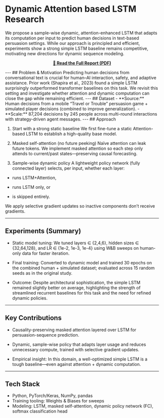 # Dynamic Attention based LSTM Research
We propose a sample-wise dynamic, attention-enhanced LSTM that adapts its computation per input to predict human decisions in text-based persuasion settings. While our approach is principled and efficient, experiments show a strong simple LSTM baseline remains competitive, motivating new directions for dynamic sequence modeling. 

<p align="center">
  <a href="LSTM_Research.pdf"><b>📄 Read the Full Report (PDF)</b></a>
</p>
---
## Problem & Motivation
Predicting human decisions from conversational text is crucial for human–AI interaction, safety, and adaptive assistance. Prior work (Shapira et al., 2023) found a simple LSTM surprisingly outperformed transformer baselines on this task. We revisit this setting and investigate whether attention and dynamic computation can close the gap while remaining efficient.
---
## Dataset
- **Source:** Human decisions from a mobile “Travel or Trouble” persuasion game + simulated player decisions (combined to improve generalization).
- **Scale:** 87,204 decisions by 245 people across multi-round interactions with strategy-driven agent messages.
---
## Approach

1) Start with a strong static baseline
We first fine-tune a static Attention-based LSTM to establish a high-quality base model. 


2) Masked self-attention (no future peeking)
Naïve attention can leak future tokens. We implement masked attention so each step only attends to current/past states—preserving causal forecasting. 

3) Sample-wise dynamic policy
A lightweight policy network (fully connected layer) selects, per input, whether each layer:

- runs LSTM+Attention,

- runs LSTM only, or

- is skipped entirely.

We apply selective gradient updates so inactive components don’t receive gradients.


---
## Experiments (Summary)
- Static model tuning: We tuned layers ∈ {2,4,6}, hidden sizes ∈ {32,64,128}, and LR ∈ {1e-2, 1e-3, 1e-4} using W&B sweeps on human-only data for faster iteration. 

- Final training: Converted to dynamic model and trained 30 epochs on the combined human + simulated dataset; evaluated across 15 random seeds as in the original study. 

- Outcome: Despite architectural sophistication, the simple LSTM remained slightly better on average, highlighting the strength of streamlined recurrent baselines for this task and the need for refined dynamic policies.

---

## Key Contributions
- Causality-preserving masked attention layered over LSTM for persuasion-sequence prediction. 

- Dynamic, sample-wise policy that adapts layer usage and reduces unnecessary compute, trained with selective gradient updates. 

- Empirical insight: In this domain, a well-optimized simple LSTM is a tough baseline—even against attention + dynamic computation.

---
## Tech Stack

- Python, PyTorch/Keras, NumPy, pandas
- Training tooling: Weights & Biases for sweeps
- Modeling: LSTM, masked self-attention, dynamic policy network (FC), softmax classification head

